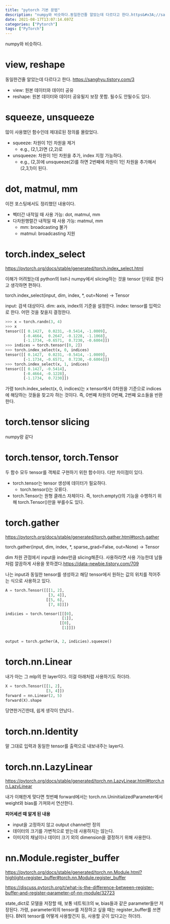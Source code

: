 ```yaml
---
title: "pytorch 기본 문법"
description: "numpy와 비슷하다.동일한건줄 알았는데 다르다고 한다.https&#x3A;//sanghyu.tistory.com/3view: 원본 데이터와 데이터 공유reshape: 원본 데이터와 데이터 공유될지 보장 못함. 될수도 안될수도 있다.많이 사용했던 함수인데 제대로된 정의"
date: 2021-08-17T13:07:14.697Z
categories: ["Pytorch"]
tags: ["PyTorch"]
---
```

numpy와 비슷하다.

# view, reshape
동일한건줄 알았는데 다르다고 한다.
https://sanghyu.tistory.com/3

- view: 원본 데이터와 데이터 공유
- reshape: 원본 데이터와 데이터 공유될지 보장 못함. 될수도 안될수도 있다.

# squeeze, unsqueeze
많이 사용했던 함수인데 제대로된 정의를 몰랐었다.

- squeeze: 차원이 1인 차원을 제거
  - e.g., (2,1,2)면 (2,2)로
- unsqueeze: 차원이 1인 차원을 추가, index 지정 가능하다.
  - e.g., (2,3)에 unsqueeze(2)를 하면 2번째에 차원이 1인 차원을 추가해서 (2,3,1)이 된다.
  
# dot, matmul, mm
이전 포스팅에서도 정리했던 내용이다.
- 벡터간 내적일 때 사용 가능: dot, matmul, mm
- 다차원행렬간 내적일 때 사용 가능: matmul, mm
  - mm: broadcasting 불가
  - matmul: broadcasting 지원
  
# torch.index_select
https://pytorch.org/docs/stable/generated/torch.index_select.html

이해가 어려웠는데 python의 list나 numpy에서 slicing하는 것을 tensor 단위로 한다고 생각하면 편하다.

>
torch.index_select(input, dim, index, *, out=None) → Tensor

input: 검색 대상이다.
dim: axis, index의 기준을 설정한다.
index: tensor를 입력으로 한다. 어떤 것을 찾을지 결정한다.

```python
>>> x = torch.randn(3, 4)
>>> x
tensor([[ 0.1427,  0.0231, -0.5414, -1.0009],
        [-0.4664,  0.2647, -0.1228, -1.1068],
        [-1.1734, -0.6571,  0.7230, -0.6004]])
>>> indices = torch.tensor([0, 2])
>>> torch.index_select(x, 0, indices)
tensor([[ 0.1427,  0.0231, -0.5414, -1.0009],
        [-1.1734, -0.6571,  0.7230, -0.6004]])
>>> torch.index_select(x, 1, indices)
tensor([[ 0.1427, -0.5414],
        [-0.4664, -0.1228],
        [-1.1734,  0.7230]])
```
가령 torch.index_select(x, 0, indices)는 x tensor에서 0차원을 기준으로 indices에 해당하는 것들을 찾고자 하는 것이다. 즉, 0번째 차원의 0번째, 2번째 요소들을 반환한다.

# torch.tensor slicing
numpy랑 같다

# torch.tensor, torch.Tensor
두 함수 모두 tensor를 객체로 구현하기 위한 함수이다. 다만 차이점이 있다.
- torch.tensor는 tensor 생성에 데이터가 필요하다.
  - torch.tensor()는 오류다.
- torch.Tensor는 원형 클래스 자체이다. 즉, torch.empty()의 기능을 수행하기 위해 torch.Tensor()만을 부를수도 있다.

# torch.gather
https://pytorch.org/docs/stable/generated/torch.gather.html#torch.gather
>
torch.gather(input, dim, index, *, sparse_grad=False, out=None) → Tensor

dim 차원 관점에서 input을 index만큼 slicing해준다. 사용하라면 사용 가능한데 남들처럼 깔끔하게 사용을 못하겠다.https://data-newbie.tistory.com/709

나는 input과 동일한 tensor를 생성하고 해당 tensor에서 원하는 값의 위치를 적어주는 식으로 사용하고 있다.

```python
A = torch.Tensor([[[1, 2],
                   [3, 4]],
                  [[5, 6],
                   [7, 8]]])

indicies = torch.tensor([[[0],
                         [1]],
                        [[0],
                         [1]]])


output = torch.gather(A, 2, indicies).squeeze()

```

# torch.nn.Linear
내가 아는 그 mlp의 한 layer이다. 이걸 아래처럼 사용하기도 하더라.

```python
X = torch.Tensor([[1, 2],
                  [3, 4]])
forward = nn.Linear(2, 5)
forward(X).shape
```
당연한거긴한데, 쉽게 생각이 안났다..

# torch.nn.Identity
말 그대로 입력과 동일한 tensor를 출력으로 내보내주는 layer다.

# torch.nn.LazyLinear
https://pytorch.org/docs/stable/generated/torch.nn.LazyLinear.html#torch.nn.LazyLinear

내가 이해한게 맞다면
첫번째 forward에서는 torch.nn.UninitializedParameter에서 weight와 bias를 가져와서 연산한다. 


**피어세션 때 알게 된 내용**
- input을 고정하지 않고 output channel만 정의
- 데이터의 크기를 가변적으로 받는데 사용하지는 않는다.
- 이미지의 채널이나 데이터 크기 외의 dimension을 결정하기 위해 사용한다.

# nn.Module.register_buffer
https://pytorch.org/docs/stable/generated/torch.nn.Module.html?highlight=register_buffer#torch.nn.Module.register_buffer

https://discuss.pytorch.org/t/what-is-the-difference-between-register-buffer-and-register-parameter-of-nn-module/32723

state_dict로 모델을 저장할 때, 보통 네트워크의 w, bias들과 같은 parameter들만 저장된다. 
가령, parameter외의 tensor를 저장하고 싶을 때는 register_buffer를 쓰면 된다. BN의 tensor를 어떻게 사용할건지 등, 사용할 곳이 있다고는 하더라.



